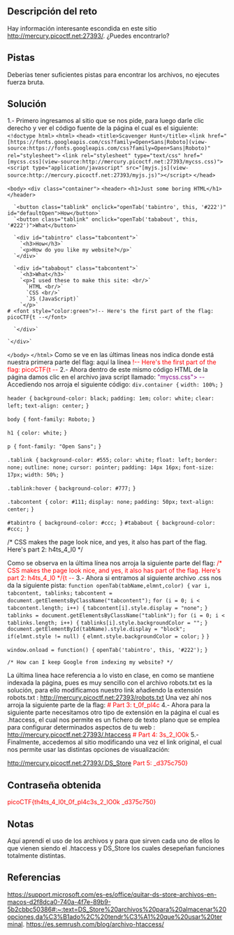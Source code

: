 ## Descripción del reto
Hay información interesante escondida en este sitio http://mercury.picoctf.net:27393/. ¿Puedes encontrarlo?
## Pistas 
Deberías tener suficientes pistas para encontrar los archivos, no ejecutes fuerza bruta.
## Solución 
1.- Primero ingresamos al sitio que se nos pide, para luego darle clic derecho y ver el código fuente de la página el cual es el siguiente:
`<!doctype html>`
`<html>`
  `<head>`
    `<title>Scavenger Hunt</title>`
    `<link href="[https://fonts.googleapis.com/css?family=Open+Sans|Roboto](view-source:https://fonts.googleapis.com/css?family=Open+Sans|Roboto)" rel="stylesheet">`
    `<link rel="stylesheet" type="text/css" href="[mycss.css](view-source:http://mercury.picoctf.net:27393/mycss.css)">`
    `<script type="application/javascript" src="[myjs.js](view-source:http://mercury.picoctf.net:27393/myjs.js)"></script>`
  `</head>`

  `<body>`
    `<div class="container">`
      `<header>`
		`<h1>Just some boring HTML</h1>`
      `</header>`

      `<button class="tablink" onclick="openTab('tabintro', this, '#222')" id="defaultOpen">How</button>`
      `<button class="tablink" onclick="openTab('tababout', this, '#222')">What</button>`

      `<div id="tabintro" class="tabcontent">`
		`<h3>How</h3>`
		`<p>How do you like my website?</p>`
      `</div>`

      `<div id="tababout" class="tabcontent">`
		`<h3>What</h3>`
		`<p>I used these to make this site: <br/>`
		  `HTML <br/>`
		  `CSS <br/>`
		  `JS (JavaScript)`
		`</p>`
	# <font style="color:green">!-- Here's the first part of the flag: picoCTF{t --</font>
	
      `</div>`

    `</div>`

  `</body>`
`</html>`
Como se ve en las últimas lineas nos indica donde está nuestra primera parte del flag: aquí la línea   <font style="color:red">!-- Here's the first part of the flag: picoCTF{t --</font>
2.- Ahora dentro de este mismo código HTML de la página damos clic en el archivo java script llamado: 
<font style="color:purple">"mycss.css"> --</font>
Accediendo nos arroja el siguiente código: 
`div.container {`
    `width: 100%;`
`}`

`header {`
    `background-color: black;`
    `padding: 1em;`
    `color: white;`
    `clear: left;`
    `text-align: center;`
`}`

`body {`
    `font-family: Roboto;`
`}`

`h1 {`
    `color: white;`
`}`

`p {`
    `font-family: "Open Sans";`
`}`

`.tablink {`
    `background-color: #555;`
    `color: white;`
    `float: left;`
    `border: none;`
    `outline: none;`
    `cursor: pointer;`
    `padding: 14px 16px;`
    `font-size: 17px;`
    `width: 50%;`
`}`

`.tablink:hover {`
    `background-color: #777;`
`}`

`.tabcontent {`
    `color: #111;`
    `display: none;`
    `padding: 50px;`
    `text-align: center;`
`}`

`#tabintro { background-color: #ccc; }`
`#tababout { background-color: #ccc; }`

/* CSS makes the page look nice, and yes, it also has part of the flag. Here's part 2: h4ts_4_l0 */

Como se observa en la última línea nos arroja la siguiente parte del flag: 
<font style="color:red">/* CSS makes the page look nice, and yes, it also has part of the flag. Here's part 2: h4ts_4_l0 */{t --</font>
3.- Ahora si entramos al siguiente archivo .css nos da la siguiente pista: 
`function openTab(tabName,elmnt,color) {`
    `var i, tabcontent, tablinks;`
    `tabcontent = document.getElementsByClassName("tabcontent");`
    `for (i = 0; i < tabcontent.length; i++) {`
	`tabcontent[i].style.display = "none";`
    `}`
    `tablinks = document.getElementsByClassName("tablink");`
    `for (i = 0; i < tablinks.length; i++) {`
	`tablinks[i].style.backgroundColor = "";`
    `}`
    `document.getElementById(tabName).style.display = "block";`
    `if(elmnt.style != null) {`
	`elmnt.style.backgroundColor = color;`
    `}`
`}`

`window.onload = function() {`
    `openTab('tabintro', this, '#222');`
`}`

`/* How can I keep Google from indexing my website? */`

La última linea hace referencia a lo visto en clase, en como se mantiene indexada la página, pues es muy sencillo con el archivo robots.txt es la solución, para ello modificamos nuestro link añadiendo la extensión robots.txt :
http://mercury.picoctf.net:27393/robots.txt
Una vez ahí nos arroja la siguiente parte de la flag: 
<font style="color:red"># Part 3: t_0f_pl4c</font>
4.- Ahora para la siguiente parte necesitamos otro tipo de extensión en la página el cual es .htaccess, el cual nos permite es un fichero de texto plano que se emplea para configurar determinados aspectos de tu web :
http://mercury.picoctf.net:27393/.htaccess
<font style="color:red"># Part 4: 3s_2_lO0k</font>
5.- Finalmente, accedemos al sitio modificando una vez el link original, el cual nos permite usar las distintas opciones de visualización:

http://mercury.picoctf.net:27393/.DS_Store
<font style="color:red">Part 5: _d375c750}</font>


## Contraseña obtenida 
  <font style="color:red">picoCTF{th4ts_4_l0t_0f_pl4c3s_2_lO0k _d375c750}</font>
  
  

## Notas 
Aquí aprendí el uso de los archivos y para que sirven cada uno de ellos lo que vienen siendo el .htaccess y DS_Store los cuales desepeñan funciones totalmente distintas.
## Referencias 
https://support.microsoft.com/es-es/office/quitar-ds-store-archivos-en-macos-d2f8dca0-740a-4f7e-89b9-5b2cbbc50386#:~:text=DS_Store%20archivos%20para%20almacenar%20opciones,da%C3%B1ado%2C%20tendr%C3%A1%20que%20usar%20terminal.
https://es.semrush.com/blog/archivo-htaccess/


